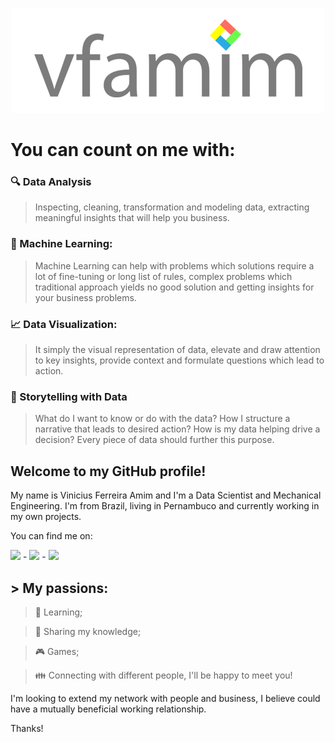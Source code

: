 <p align="center">
  <img src="https://github.com/vfamim/vfamim/blob/main/img/vfamim_github.png?raw=true" />
</p>


# You can count on me with:

###  :mag: Data Analysis

> Inspecting, cleaning, transformation and modeling data, extracting meaningful insights that will help you business.

### :robot: Machine Learning:

> Machine Learning can help with problems which solutions require a lot of fine-tuning or long list of rules, complex problems which traditional approach yields no good solution and getting insights for your business problems.

### :chart_with_upwards_trend: Data Visualization:

> It simply the visual representation of data, elevate and draw attention to key insights, provide context and formulate questions which lead to action.

### :scroll: Storytelling with Data

> What do I want to know or do with the data? How I structure a narrative that leads to desired action? How is my data helping drive a decision?
Every piece of data should further this purpose. 

## Welcome to my GitHub profile! 

My name is Vinicius Ferreira Amim and I'm a Data Scientist and Mechanical Engineering. I'm from Brazil, living in Pernambuco and currently working in my own projects. 

You can find me on:

 [<img src="https://img.shields.io/badge/vfamim-%230077B5.svg?&style=flat&logo=linkedin&logoColor=white" />](https://www.linkedin.com/in/vfamim/) - [<img src="https://img.shields.io/badge/vfamim-100000?style=flat&logo=github&logoColor=white"/>](https://github.com/vfamim) - [<img src="https://img.shields.io/badge/vfamim@outlook.com-0078D4?style=flat&logo=microsoft-outlook&logoColor=white" />](vfamim@outlook.com)

## > My passions:

> :book: Learning; 

> :pencil: Sharing my knowledge;

> :video_game: Games;

> :family: Connecting with different people, I'll be happy to meet you!

I'm looking to extend my network with people and business, I believe could have a mutually beneficial working relationship.

Thanks!
